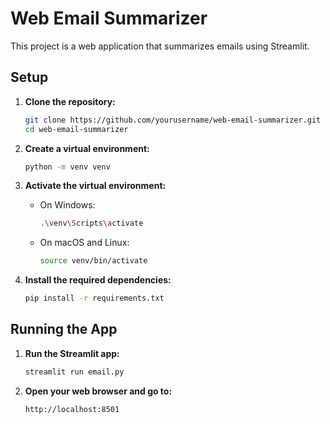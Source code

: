 # Web Email Summarizer

This project is a web application that summarizes emails using Streamlit.

## Setup

1. **Clone the repository:**
    ```bash
    git clone https://github.com/yourusername/web-email-summarizer.git
    cd web-email-summarizer
    ```

2. **Create a virtual environment:**
    ```bash
    python -m venv venv
    ```

3. **Activate the virtual environment:**
    - On Windows:
        ```bash
        .\venv\Scripts\activate
        ```
    - On macOS and Linux:
        ```bash
        source venv/bin/activate
        ```

4. **Install the required dependencies:**
    ```bash
    pip install -r requirements.txt
    ```

## Running the App

1. **Run the Streamlit app:**
    ```bash
    streamlit run email.py
    ```

2. **Open your web browser and go to:**
    ```
    http://localhost:8501
    ```
